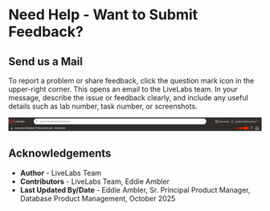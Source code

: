# Need Help - Want to Submit Feedback?

## Send us a Mail
To report a problem or share feedback, click the question mark icon in the upper-right corner. This opens an email to the LiveLabs team. In your message, describe the issue or feedback clearly, and include any useful details such as lab number, task number, or screenshots.

![Help button](./images/help-button2.png)


## Acknowledgements
* **Author** - LiveLabs Team
* **Contributors** - LiveLabs Team, Eddie Ambler
* **Last Updated By/Date** - Eddie Ambler, Sr. Principal Product Manager, Database Product Management, October 2025